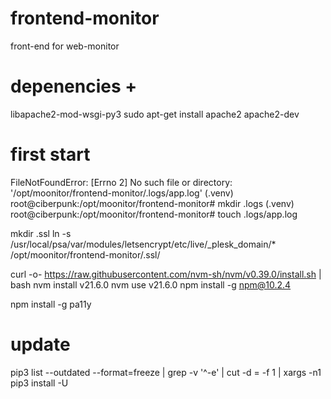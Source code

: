 # frontend-monitor
front-end for web-monitor

# depenencies +
libapache2-mod-wsgi-py3
sudo apt-get install apache2 apache2-dev

# first start
FileNotFoundError: [Errno 2] No such file or directory: '/opt/moonitor/frontend-monitor/.logs/app.log'
(.venv) root@ciberpunk:/opt/moonitor/frontend-monitor# mkdir .logs
(.venv) root@ciberpunk:/opt/moonitor/frontend-monitor# touch .logs/app.log

mkdir .ssl
ln -s /usr/local/psa/var/modules/letsencrypt/etc/live/_plesk_domain/* /opt/moonitor/frontend-monitor/.ssl/


curl -o- https://raw.githubusercontent.com/nvm-sh/nvm/v0.39.0/install.sh | bash
nvm install v21.6.0
nvm use v21.6.0
npm install -g npm@10.2.4



npm install -g pa11y


# update
pip3 list --outdated --format=freeze | grep -v '^\-e' | cut -d = -f 1 | xargs -n1 pip3 install -U 
